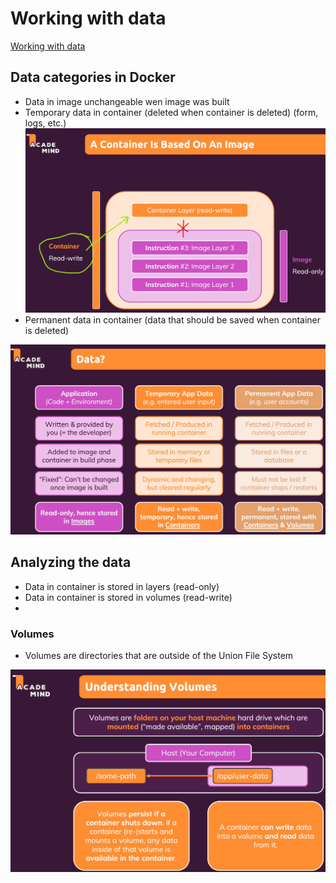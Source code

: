 # Working with data

[Working with data](#working-with-data)

## Data categories in Docker

- Data in image unchangeable wen image was built
- Temporary data in container (deleted when container is deleted) (form, logs, etc.)
![alt text](image-14.png)
- Permanent data in container (data that should be saved when container is deleted)

![alt text](image-15.png)

## Analyzing the data

- Data in container is stored in layers (read-only)
- Data in container is stored in volumes (read-write)
-

### Volumes

- Volumes are directories that are outside of the Union File System

![alt text](image-16.png)
